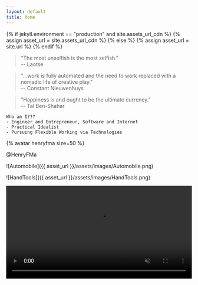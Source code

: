 ```yaml
---
layout: default
title: Home
---
```


{% if jekyll.environment == "production" and site.assets_url_cdn %}
  {% assign asset_url = site.assets_url_cdn %}
{% else %}
  {% assign asset_url = site.url %}
{% endif %}

> "The most unselfish is the most selfish."   
> -- Laotse

> "...work is fully automated and the need to work replaced with a nomadic life of creative play."   
> -- Constant Nieuwenhuys

> "Happiness is and ought to be the ultimate currency."   
> -- Tal Ben-Shahar

```
Who am I???
- Engineer and Entrepreneur, Software and Internet
- Practical Idealist
- Pursuing Flexible Working via Technologies
```

{% avatar henryfma size=50 %}

@HenryFMa

![Automobile]({{ asset_url }}/assets/images/Automobile.png)

![HandTools]({{ asset_url }}/assets/images/HandTools.png)

<div>
	<video width="100%" autoplay loop muted  playsinline>
        <source src="https://cdn.jsdelivr.net/gh/HenryFMa/shared@master/assets/images/videos/Dance.mp4" type="video/mp4">
    </video>
</div>